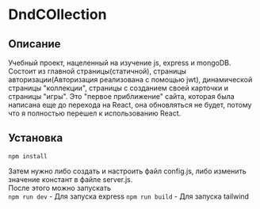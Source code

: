 <h1> DndCOllection </h1>

<h2> Описание </h2> 
<p>Учебный проект, нацеленный на изучение js, express и mongoDB.
Состоит из главной страницы(статичной), страницы авторизации(Авторизация реализована с помощью jwt), динамической страницы "коллекции", страницы с созданием своей карточки и страницы "игры".
Это "первое приближение" сайта, которая была написана еще до перехода на React, она обновляться не будет, потому что я полностью перешел к использованию React.
</p>
<h2> Установка</h2>
<p>
    
`npm install` <br>

Затем нужно либо создать и настроить файл config.js, либо изменить значение констант в файле server.js. <br>
После этого можно запускать<br>
    `npm run dev` - Для запуска express
    `npm run build` - Для запуска tailwind
</p>
